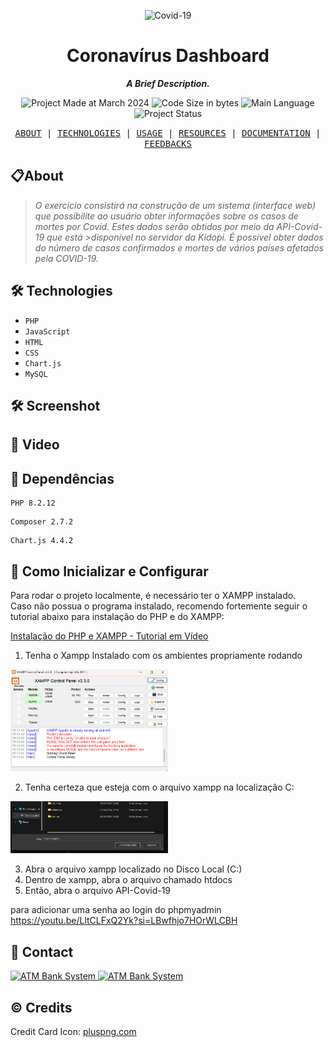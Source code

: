 <p align="center">
<img src="./img/covid.png"  alt="Covid-19" width="30%"/>
</p>

<h1 align="center">
    Coronavírus Dashboard
</h1>

<p align="center">
   <b><i>A Brief Description.</i></b><br>
</p>


<p align="center">
        <img alt="Project Made at March 2024" src="https://img.shields.io/badge/%20%20creation-march%2F2024-91ddf7">
        <img alt="Code Size in bytes" src="https://img.shields.io/github/languages/code-size/kellymoreira/ATM-Bank-System?color=fcb3cf" />
	<img alt="Main Language" src="https://img.shields.io/github/languages/top/kellymoreira/ATM-Bank-System?color=4682B4"/>
        <img alt="Project Status" src="https://img.shields.io/badge/status-completed-91ddf7">
</p>




<p align="center">
    <samp>
    <a href="#About">ABOUT</a>
   | <a href="#Technologies">TECHNOLOGIES</a>
   | <a href="#Usage">USAGE</a>
   | <a href="#Resources">RESOURCES</a>
   | <a href="#Documentation">DOCUMENTATION</a>
   | <a href="#Feedbacks">FEEDBACKS</a>
     </samp>
</p>


<h2 id="About">📋About</h2>

>*O exercício consistirá na construção de um sistema (interface web) que possibilite ao usuário obter informações sobre os casos de mortes por Covid. Estes dados serão obtidos por meio da API-Covid-19 que está >disponível no servidor da Kidopi. É possível obter dados do número de casos confirmados e mortes de vários países afetados pela COVID-19.* <br>


<h2 id="Technologies">🛠️ Technologies</h2>

- `PHP`
- `JavaScript`
- `HTML`
- `CSS`
- `Chart.js`
- `MySQL`



<h2 id="Screenshot">🛠️ Screenshot</h2>

<h2 id="Video">🎥 Video</h2>

<h2 id="Dependências">📲 Dependências</h2>

```
PHP 8.2.12
```
```
Composer 2.7.2
```
```
Chart.js 4.4.2
```

<h2 id="Configuração">📲 Como Inicializar e Configurar</h2>
Para rodar o projeto localmente, é necessário ter o XAMPP instalado.
<br>
Caso não possua o programa instalado, recomendo fortemente seguir o tutorial abaixo para instalação do PHP e do XAMPP:

[Instalação do PHP e XAMPP - Tutorial em Vídeo](https://youtu.be/pS0U-PsXUlg?si=6lgz3mBQfxVFP8-q)


1. Tenha o Xampp Instalado com os ambientes propriamente rodando
<img src="xampp.png"  alt="xampp" width="50%"/>

2. Tenha certeza  que esteja com o arquivo xampp na localização C:
<img src="opening.png"  alt="xampp" width="50%"/>

3. Abra o arquivo xampp localizado no Disco Local (C:)
4. Dentro de xampp, abra o arquivo chamado htdocs
5. Então, abra o arquivo API-Covid-19



para adicionar uma senha ao login do phpmyadmin
https://youtu.be/LltCLFxQ2Yk?si=LBwfhjo7HOrWLCBH

<h2 id="Contact">📲 Contact</h2>

<a href="your_link_here">
    <img src="./img/linkedin.png" alt="ATM Bank System" width="8%" />
</a>
<a href="your_link_here">
    <img src="./img/gmail.png" alt="ATM Bank System" width="8%" />
</a>


## © Credits
Credit Card Icon: [pluspng.com](https://pluspng.com/)
